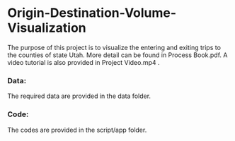 # Origin-Destination-Volume-Visualization
The purpose of this project is to visualize the entering and exiting trips to the counties of state Utah. More detail can be found in Process Book.pdf. A video tutorial is also provided in Project Video.mp4 . 
### Data: 
The required data are provided in the data folder. 
### Code: 
The codes are provided in the script/app folder.  
